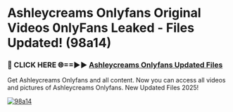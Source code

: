 # Ashleycreams Onlyfans Original Videos 0nlyFans Leaked - Files Updated! (98a14)

<h3>🔴 CLICK HERE 🌐==►► <a href="https://tinyurl.com/ehrbuxhb" rel="nofollow">Ashleycreams Onlyfans Updated Files</a></h3>

Get Ashleycreams Onlyfans and all content. Now you can access all videos and pictures of Ashleycreams Onlyfans. New Updated Files 2025!

[![98a14](https://i.imgur.com/lVYEuWS.gif)](https://tinyurl.com/ehrbuxhb)
